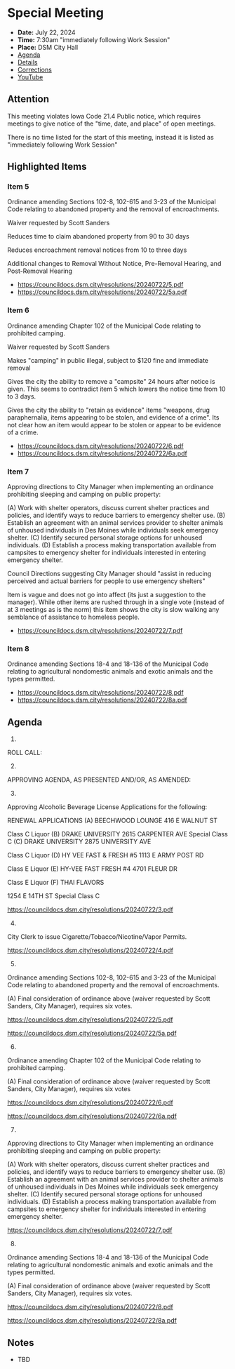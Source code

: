# Special Meeting

- **Date:** July 22, 2024
- **Time:** 7:30am "immediately following Work Session"
- **Place:** DSM City Hall
- [Agenda](https://councildocs.dsm.city/agendas/ag20240722special.pdf)
- [Details](https://www.dsm.city/citycouncil_detail_T60_R2897.php)
- [Corrections]( https://councildocs.dsm.city/corrections/20240722%20CAP.pdf)
- [YouTube](https://youtube.com/live/Ggf1UHRTnOc)

## Attention

This meeting violates Iowa Code 21.4 Public notice, which requires meetings to give notice of the "time, date, and place" of open meetings.

There is no time listed for the start of this meeting, instead it is listed as "immediately following Work Session"

## Highlighted Items

### Item 5

Ordinance amending Sections 102-8, 102-615 and 3-23 of the Municipal Code relating to
abandoned property and the removal of encroachments.

Waiver requested by Scott Sanders

Reduces time to claim abandoned property from 90 to 30 days

Reduces encroachment removal notices from 10 to three days

Additional changes to Removal Without Notice, Pre-Removal Hearing, and Post-Removal Hearing

- https://councildocs.dsm.city/resolutions/20240722/5.pdf
- https://councildocs.dsm.city/resolutions/20240722/5a.pdf

### Item 6

Ordinance amending Chapter 102 of the Municipal Code relating to prohibited camping.

Waiver requested by Scott Sanders

Makes "camping" in public illegal, subject to $120 fine and immediate removal

Gives the city the ability to remove a "campsite" 24 hours after notice is given.
This seems to contradict item 5 which lowers the notice time from 10 to 3 days.

Gives the city the ability to "retain as evidence" items "weapons, drug paraphernalia, items appearing to be stolen, and evidence of a crime". 
Its not clear how an item would appear to be stolen or appear to be evidence of a crime.

- https://councildocs.dsm.city/resolutions/20240722/6.pdf
- https://councildocs.dsm.city/resolutions/20240722/6a.pdf

### Item 7

Approving directions to City Manager when implementing an ordinance prohibiting
sleeping and camping on public property:

(A) Work with shelter operators, discuss current shelter practices and policies, and
identify ways to reduce barriers to emergency shelter use.
(B) Establish an agreement with an animal services provider to shelter animals of
unhoused individuals in Des Moines while individuals seek emergency shelter.
(C) Identify secured personal storage options for unhoused individuals.
(D) Establish a process making transportation available from campsites to emergency
shelter for individuals interested in entering emergency shelter. 

Council Directions suggesting City Manager should "assist in reducing perceived and actual barriers for people to use emergency shelters"

Item is vague and does not go into affect (its just a suggestion to the manager). While other items are rushed through in a single vote (instead of at 3 meetings as is the norm) this item shows the city is slow walking any semblance of assistance to homeless people.

- https://councildocs.dsm.city/resolutions/20240722/7.pdf

### Item 8

Ordinance amending Sections 18-4 and 18-136 of the Municipal Code relating to
agricultural nondomestic animals and exotic animals and the types permitted.

- https://councildocs.dsm.city/resolutions/20240722/8.pdf
- https://councildocs.dsm.city/resolutions/20240722/8a.pdf

## Agenda

1.
ROLL CALL:

2.
APPROVING AGENDA, AS PRESENTED AND/OR, AS AMENDED:

3.
Approving Alcoholic Beverage License Applications for the following:

RENEWAL APPLICATIONS
(A) BEECHWOOD LOUNGE
416 E WALNUT ST

Class C Liquor
(B) DRAKE UNIVERSITY
2615 CARPENTER AVE
Special Class C
(C) DRAKE UNIVERSITY
2875 UNIVERSITY AVE

Class C Liquor
(D) HY VEE FAST & FRESH #5 1113 E ARMY POST RD

Class E Liquor
(E) HY-VEE FAST FRESH #4
4701 FLEUR DR


Class E Liquor
(F) THAI FLAVORS

1254 E 14TH ST
Special Class C

https://councildocs.dsm.city/resolutions/20240722/3.pdf

4.
City Clerk to issue Cigarette/Tobacco/Nicotine/Vapor Permits.

https://councildocs.dsm.city/resolutions/20240722/4.pdf

5.
Ordinance amending Sections 102-8, 102-615 and 3-23 of the Municipal Code relating to
abandoned property and the removal of encroachments.

(A) Final consideration of ordinance above (waiver requested by Scott Sanders, City
Manager), requires six votes.

https://councildocs.dsm.city/resolutions/20240722/5.pdf

https://councildocs.dsm.city/resolutions/20240722/5a.pdf

6.
Ordinance amending Chapter 102 of the Municipal Code relating to prohibited camping.

(A) Final consideration of ordinance above (waiver requested by Scott Sanders, City
Manager), requires six votes

https://councildocs.dsm.city/resolutions/20240722/6.pdf

https://councildocs.dsm.city/resolutions/20240722/6a.pdf

7.
Approving directions to City Manager when implementing an ordinance prohibiting
sleeping and camping on public property:

(A) Work with shelter operators, discuss current shelter practices and policies, and
identify ways to reduce barriers to emergency shelter use.
(B) Establish an agreement with an animal services provider to shelter animals of
unhoused individuals in Des Moines while individuals seek emergency shelter.
(C) Identify secured personal storage options for unhoused individuals.
(D) Establish a process making transportation available from campsites to emergency
shelter for individuals interested in entering emergency shelter. 

https://councildocs.dsm.city/resolutions/20240722/7.pdf

8.
Ordinance amending Sections 18-4 and 18-136 of the Municipal Code relating to
agricultural nondomestic animals and exotic animals and the types permitted.

(A) Final consideration of ordinance above (waiver requested by Scott Sanders, City
Manager), requires six votes.

https://councildocs.dsm.city/resolutions/20240722/8.pdf

https://councildocs.dsm.city/resolutions/20240722/8a.pdf

## Notes

- TBD
